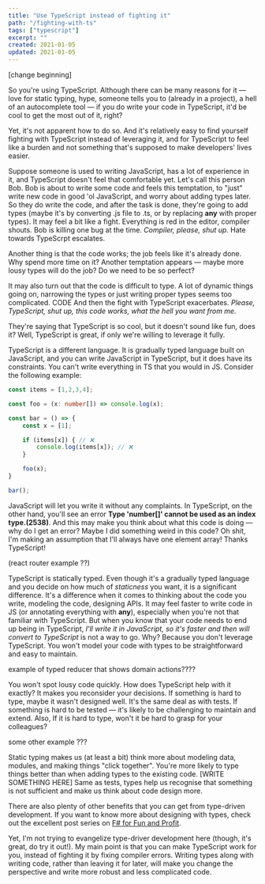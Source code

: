 ```yaml
---
title: "Use TypeScript instead of fighting it"
path: "/fighting-with-ts"
tags: ["typescript"]
excerpt: ""
created: 2021-01-05
updated: 2021-01-05
---
```


[change beginning]

So you're using TypeScript. Although there can be many reasons for it — love for static typing, hype, someone tells you to (already in a project), a hell of an autocomplete tool — if you do write your code in TypeScript, it'd be cool to get the most out of it, right?

Yet, it's not apparent how to do so. And it's relatively easy to find yourself fighting with TypeScript instead of leveraging it, and for TypeScript to feel like a burden and not something that's supposed to make developers' lives easier.

Suppose someone is used to writing JavaScript, has a lot of experience in it, and TypeScript doesn't feel that comfortable yet. Let's call this person Bob. Bob is about to write some code and feels this temptation, to "just" write new code in good 'ol JavaScript, and worry about adding types later. So they do write the code, and after the task is done, they're going to add types (maybe it's by converting .js file to .ts, or by replacing **any** with proper types). It may feel a bit like a fight. Everything is red in the editor, compiler shouts. Bob is killing one bug at the time. *Compiler, please, shut up.* Hate towards TypeScrpt escalates.


Another thing is that the code works; the job feels like it's already done. Why spend more time on it? Another temptation appears — maybe more lousy types will do the job? Do we need to be so perfect? 

It may also turn out that the code is difficult to type. A lot of dynamic things going on, narrowing the types or just writing proper types seems too complicated. 
CODE
And then the fight with TypeScript exacerbates. *Please, TypeScript, shut up, this code works, what the hell you want from me.* 


They're saying that TypeScript is so cool, but it doesn't sound like fun, does it? Well, TypeScript is great, if only we're willing to leverage it fully. 


TypeScript is a different language. It is gradually typed language built on JavaScript, and you can write JavaScript in TypeScript, but it does have its constraints. You can't write everything in TS that you would in JS. Consider the following example:

```ts
const items = [1,2,3,4];

const foo = (x: number[]) => console.log(x);

const bar = () => {
    const x = [1];

    if (items[x]) { // ❌
        console.log(items[x]); // ❌
    }

    foo(x);
}

bar();
```

JavaScript will let you write it without any complaints. In TypeScript, on the other hand, you'll see an error **Type 'number[]' cannot be used as an index type.(2538)**. And this may make you think about what this code is doing — why do I get an error? Maybe I did something weird in this code? 
Oh shit, I'm making an assumption that I'll always have one element array! Thanks TypeScript!

(react router example ??)

TypeScript is statically typed. Even though it's a gradually typed language and you decide on how much of *staticness* you want, it is a significant difference. It's a difference when it comes to thinking about the code you write, modeling the code, designing APIs. It may feel faster to write code in JS (or annotating everything with **any**), especially when you're not that familiar with TypeScript. But when you know that your code needs to end up being in TypeScript, *I'll write it in JavaScript, so it's faster and then will convert to TypeScript* is not a way to go. Why? Because you don't leverage TypeScript. You won't model your code with types to be straightforward and easy to maintain.

example of typed reducer that shows domain actions????

You won't spot lousy code quickly. How does TypeScript help with it exactly? It makes you reconsider your decisions. If something is hard to type, maybe it wasn't designed well. It's the same deal as with tests. If something is hard to be tested — it's likely to be challenging to maintain and extend. Also, If it is hard to type, won't it be hard to grasp for your colleagues?

some other example ???

Static typing makes us (at least a bit) think more about modeling data, modules, and making things "click together". You're more likely to type things better than when adding types to the existing code. [WRITE SOMETHING HERE] Same as tests, types help us recognise that something is not sufficient and make us think about code design more.

There are also plenty of other benefits that you can get from type-driven development. If you want to know more about designing with types, check out the excellent post series on [F# for Fun and Profit](https://fsharpforfunandprofit.com/posts/designing-with-types-intro/).


Yet, I'm not trying to evangelize type-driver development here (though, it's great, do try it out!). My main point is that you can make TypeScript work for you, instead of fighting it by fixing compiler errors. Writing types along with writing code, rather than leaving it for later, will make you change the perspective and write more robust and less complicated code.
